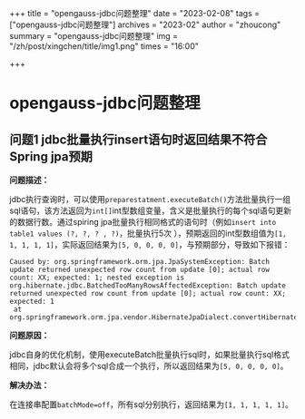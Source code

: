 +++
title = "opengauss-jdbc问题整理"
date = "2023-02-08"
tags = ["opengauss-jdbc问题整理"]
archives = "2023-02"
author = "zhoucong"
summary = "opengauss-jdbc问题整理"
img = "/zh/post/xingchen/title/img1.png"
times = "16:00"

+++

# opengauss-jdbc问题整理

## 问题1 jdbc批量执行insert语句时返回结果不符合Spring jpa预期

**问题描述：**

jdbc执行查询时，可以使用`preparestatment.executeBatch()`方法批量执行一组sql语句，该方法返回为`int[]`int型数组变量，含义是批量执行的每个sql语句更新的数据行数。通过spiring jpa批量执行相同格式的语句时（例如`insert into table1 values (?, ?, ? , ?)`，批量执行5次 ），预期返回的int型数组值为`[1, 1, 1, 1, 1]`，实际返回结果为`[5, 0, 0, 0, 0]`，与预期部分，导致如下报错：

```
Caused by: org.springframework.orm.jpa.JpaSystemException: Batch update returned unexpected row count from update [0]; actual row count: XX; expected: 1; nested exception is org.hibernate.jdbc.BatchedTooManyRowsAffectedException: Batch update returned unexpected row count from update [0]; actual row count: XX; expected: 1
 at org.springframework.orm.jpa.vendor.HibernateJpaDialect.convertHibernateAccessException(HibernateJpaDialect.java:331)
```

**问题原因：**

jdbc自身的优化机制，使用executeBatch批量执行sql时，如果批量执行sql格式相同，jdbc默认会将多个sql合成一个执行，所以返回结果为`[5, 0, 0, 0, 0]`。

**解决办法：**

在连接串配置`batchMode=off`，所有sql分别执行，返回结果为`[1, 1, 1, 1, 1]`。